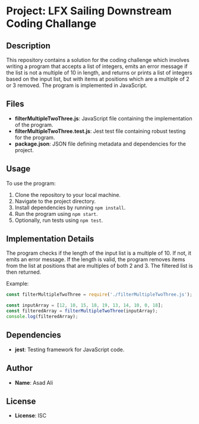 # Project: LFX Sailing Downstream Coding Challange

## Description
This repository contains a solution for the coding challenge which involves writing a program that accepts a list of integers, emits an error message if the list is not a multiple of 10 in length, and returns or prints a list of integers based on the input list, but with items at positions which are a multiple of 2 or 3 removed. The program is implemented in JavaScript.

## Files
- **filterMultipleTwoThree.js**: JavaScript file containing the implementation of the program.
- **filterMultipleTwoThree.test.js**: Jest test file containing robust testing for the program.
- **package.json**: JSON file defining metadata and dependencies for the project.

## Usage

To use the program:

1. Clone the repository to your local machine.
2. Navigate to the project directory.
3. Install dependencies by running `npm install`.
4. Run the program using `npm start`.
5. Optionally, run tests using `npm test`.

## Implementation Details

The program checks if the length of the input list is a multiple of 10. If not, it emits an error message. If the length is valid, the program removes items from the list at positions that are multiples of both 2 and 3. The filtered list is then returned.

Example:
```javascript
const filterMultipleTwoThree = require('./filterMultipleTwoThree.js');

const inputArray = [12, 10, 15, 18, 19, 13, 14, 10, 0, 18];
const filteredArray = filterMultipleTwoThree(inputArray);
console.log(filteredArray);
```

## Dependencies
- **jest**: Testing framework for JavaScript code.

## Author
- **Name**: Asad Ali

## License
- **License**: ISC
